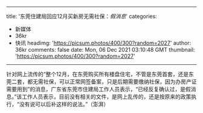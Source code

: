 
---
title: '东莞住建局回应12月买新房无需社保：_假消息_'
categories: 
 - 新媒体
 - 36kr
 - 快讯
headimg: 'https://picsum.photos/400/300?random=2027'
author: 36kr
comments: false
date: Mon, 06 Dec 2021 03:10:48 GMT
thumbnail: 'https://picsum.photos/400/300?random=2027'
---

<div>   
针对网上流传的“整个12月，在东莞购买所有楼盘住宅，不管是东莞首套，还是东莞二套，都无需社保，可以正常网签备案，只是后期需要缴纳社保，因为办房产证需要用到”的消息，广东省东莞市住建局工作人员表示，“已经反复确认过，是假消息。”该工作人员表示，目前没有相关的文件，是网上乱传的，还是按原来的政策执行，“没有说可以后补这样的说法。”（澎湃）  
</div>
            